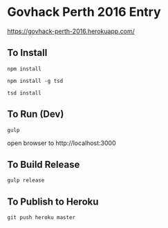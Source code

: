 Govhack Perth 2016 Entry
=============

https://govhack-perth-2016.herokuapp.com/

## To Install

`npm install`

`npm install -g tsd`

`tsd install`


## To Run (Dev)

`gulp`

open browser to http://localhost:3000

## To Build Release

`gulp release`

## To Publish to Heroku

`git push heroku master`